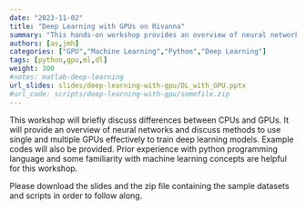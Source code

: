 ```yaml
---
date: "2023-11-02"
title: "Deep Learning with GPUs on Rivanna"
summary: "This hands-on workshop provides an overview of neural networks with a focus on GPUs. Example codes will be provided in both Tensorflow and Pytorch and how to use them on Rivanna."
authors: [as,jmh]
categories: ["GPU","Machine Learning","Python","Deep Learning"]
tags: [python,gpu,ml,dl]
weight: 300
#notes: matlab-deep-learning
url_slides: slides/deep-learning-with-gpu/DL_with_GPU.pptx
#url_code: scripts/deep-learning-with-gpu/somefile.zip
---
```


This workshop will briefly discuss differences between CPUs and GPUs. It will provide an overview of neural networks and discuss methods to use single and multiple GPUs effectively to train deep learning models. Example codes will also be provided. Prior experience with python programming language and some familiarity with machine learning concepts are helpful for this workshop.

Please download the slides and the zip file containing the sample datasets and scripts in order to follow along.

